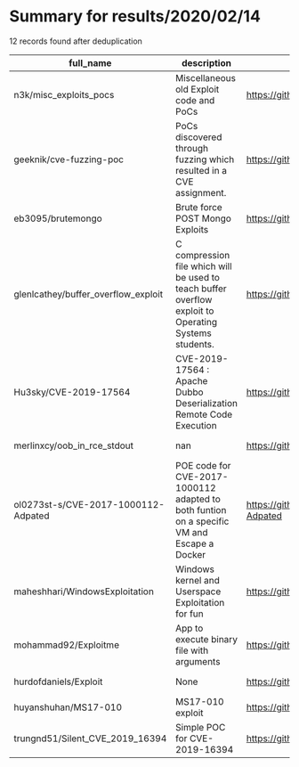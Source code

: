 
# Summary for results/2020/02/14
    
12 records found after deduplication

| full_name | description | html_url | matched_list | matched_count | pushed_at | size | stargazers_count | language | forks_count |
|-------------------------------------|-------------------------------------------------------------------------------------------------------|--------------------------------------------------------|------------------------------------|-----------------|---------------------------|--------|--------------------|------------|---------------|
| n3k/misc_exploits_pocs | Miscellaneous old Exploit code and PoCs | https://github.com/n3k/misc_exploits_pocs | ['exploit'] | 1 | 2020-02-14 02:52:41+00:00 | 218 | 14 | C++ | 7 |
| geeknik/cve-fuzzing-poc | PoCs discovered through fuzzing which resulted in a CVE assignment. | https://github.com/geeknik/cve-fuzzing-poc | ['cve poc'] | 1 | 2020-02-14 23:16:40+00:00 | 25 | 16 | Prolog | 9 |
| eb3095/brutemongo | Brute force POST Mongo Exploits | https://github.com/eb3095/brutemongo | ['exploit'] | 1 | 2020-02-14 00:14:56+00:00 | 5 | 0 | Python | 1 |
| glenlcathey/buffer_overflow_exploit | C compression file which will be used to teach buffer overflow exploit to Operating Systems students. | https://github.com/glenlcathey/buffer_overflow_exploit | ['exploit'] | 1 | 2020-02-14 21:01:06+00:00 | 6 | 0 | C | 0 |
| Hu3sky/CVE-2019-17564 | CVE-2019-17564 : Apache Dubbo Deserialization Remote Code Execution | https://github.com/Hu3sky/CVE-2019-17564 | ['cve-2', 'remote code execution'] | 2 | 2020-02-14 02:45:11+00:00 | 804 | 1 | | 0 |
| merlinxcy/oob_in_rce_stdout | nan | https://github.com/merlinxcy/oob_in_rce_stdout | ['rce'] | 1 | 2020-02-14 09:59:26+00:00 | 4 | 1 | Python | 0 |
| ol0273st-s/CVE-2017-1000112-Adpated | POE code for CVE-2017-1000112 adapted to both funtion on a specific VM and Escape a Docker | https://github.com/ol0273st-s/CVE-2017-1000112-Adpated | ['cve-2'] | 1 | 2020-02-14 13:03:33+00:00 | 8 | 1 | C | 1 |
| maheshhari/WindowsExploitation | Windows kernel and Userspace Exploitation for fun | https://github.com/maheshhari/WindowsExploitation | ['exploit'] | 1 | 2020-02-14 14:40:12+00:00 | 213 | 1 | C++ | 0 |
| mohammad92/Exploitme | App to execute binary file with arguments | https://github.com/mohammad92/Exploitme | ['exploit'] | 1 | 2020-02-14 15:20:24+00:00 | 126 | 0 | Java | 0 |
| hurdofdaniels/Exploit | None | https://github.com/hurdofdaniels/Exploit | ['exploit'] | 1 | 2020-02-14 22:47:42+00:00 | 0 | 0 | | 0 |
| huyanshuhan/MS17-010 | MS17-010 exploit | https://github.com/huyanshuhan/MS17-010 | ['exploit'] | 1 | 2020-02-14 10:25:23+00:00 | 15 | 0 | | 1 |
| trungnd51/Silent_CVE_2019_16394 | Simple POC for CVE-2019-16394 | https://github.com/trungnd51/Silent_CVE_2019_16394 | ['cve poc', 'cve-2'] | 2 | 2020-02-14 17:44:43+00:00 | 3 | 0 | | 0 |
